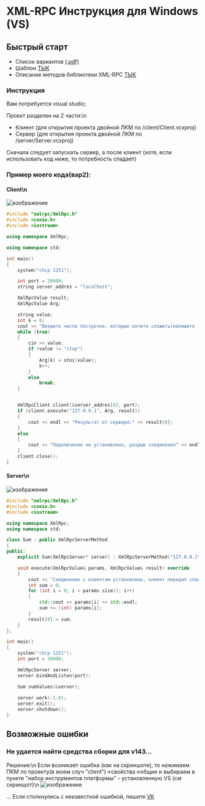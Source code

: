 # XML-RPC Инструкция для Windows (VS)

## Быстрый старт
- Список вариантов [(.pdf)]()
- Шаблон [ТЫК](https://drive.google.com/file/d/1EKvI1MK7Iredsp6ndBFQkcPi6y7zO_Zy/view?usp=sharing)
- Описание методов библиотеки XML-RPC [ТЫК](http://xmlrpcpp.sourceforge.net/doc/classXmlRpc_1_1XmlRpcServer.html)

### Инструкция
Вам потребуется visual studio;

Проект разделен на 2 части:\n
- Клиент (для открытия проекта двойной ЛКМ по /client/Client.vcxproj)
- Сервер (для открытия проекта двойной ЛКМ по /server/Server.vcxproj)

Сначала следует запускать сервер, а после клиент (хотя, если использовать код ниже, то потребность спадает)

### Пример моего кода(вар2):
#### Client\n
![изображение](https://user-images.githubusercontent.com/76239707/169651891-2fbedd80-4ab6-477a-b651-028d2700d882.png)
```C++
#include "xmlrpc/XmlRpc.h"
#include <conio.h>
#include <iostream>

using namespace XmlRpc;

using namespace std;

int main()
{
	system("chcp 1251");

	int port = 20000;
	string server_addres = "localhost";

	XmlRpcValue result;
	XmlRpcValue Arg;

	string value;
	int k = 0;
	cout << "Введите числа построчно, которые хотите сложить(напишите 'stop' для остановки): " << endl;
	while (true)
	{
		cin >> value;
		if (value != "stop")
		{
			Arg[k] = stoi(value);
			k++;
		}
		else
			break;
	}


	XmlRpcClient client(&server_addres[0], port);
	if (client.execute("127.0.0.1", Arg, result))
	{
		cout << endl << "Результат от сервера:" << result[0];
	}
	else 
	{
		cout << "Подключение не установлено, разрыв соединения" << endl;
	}
	client.close();
}
```

#### Server\n
![изображение](https://user-images.githubusercontent.com/76239707/169651928-e6ba3b81-6d19-4ac4-90ad-2b1bf15f8d6d.png)
```C++
#include "xmlrpc/XmlRpc.h"
#include <conio.h>
#include <iostream>

using namespace XmlRpc;
using namespace std;

class Sum : public XmlRpcServerMethod 
{ 
public:
    explicit Sum(XmlRpcServer* server) : XmlRpcServerMethod("127.0.0.1", server) {} 

    void execute(XmlRpcValue& params, XmlRpcValue& result) override 
    {
        cout << "Соединение с клиентом установлено, клиент передал следующие параметры:" << std::endl;
        int sum = 0;
        for (int i = 0; i < params.size(); i++)
        {
            std::cout << params[i] << std::endl;
            sum += (int) params[i];
        }
        result[0] = sum;
    }
};

int main() 
{ 
    system("chcp 1251");
    int port = 20000; 

    XmlRpcServer server;
    server.bindAndListen(port);

    Sum sumValues(&server);
  
    server.work(-1.0);
    server.exit();
    server.shutdown();
}
```

## Возможные ошибки

### Не удается найти средства сборки для v143...
Решение:\n
Если возникает ошибка (как на скриншоте), то нажимаем ПКМ по проекту(в моем случ "client")->свойства->общие и выбираем в пункте "набор инструментов платформы" - установленную VS (см скриншот)\n
![изображение](https://user-images.githubusercontent.com/76239707/169651993-ce509af3-c099-4df0-96a8-71782d515cdc.png)

...
Если столкнулись с неизвестной ошибкой, пишите [VK](https://vk.com/jkearnsl)
